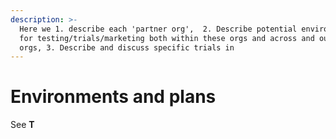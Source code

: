 ```yaml
---
description: >-
  Here we 1. describe each 'partner org',  2. Describe potential environments
  for testing/trials/marketing both within these orgs and across and outside
  orgs, 3. Describe and discuss specific trials in
---
```


# Environments and plans

See **T**
